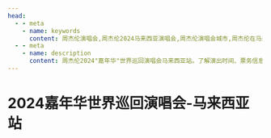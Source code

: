 ```yaml
---
head:
  - - meta
    - name: keywords
      content: 周杰伦演唱会,周杰伦2024马来西亚演唱会,周杰伦演唱会城市,周杰伦在马来西亚,嘉年华演唱会马来西亚,2024马来西亚演唱会
  - - meta
    - name: description
      content: 周杰伦2024"嘉年华"世界巡回演唱会马来西亚站。了解演出时间、票务信息、主办方详情及官方最新公告。
---
```


# 2024嘉年华世界巡回演唱会-马来西亚站

## 